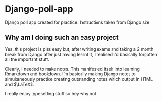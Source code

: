 # Django-poll-app

Django poll app created for practice. Instructions taken from Django site

## Why am I doing such an easy project

Yes, this project is piss easy but, after writing exams and taking a 2 month break from Django after just having learnt it, I realised I'd basically forgotten all the important stuff.

Clearly, I needed to make notes. This manifested itself into learning Rmarkdown and bookdown. I'm basically making Django notes to simultaneously practice creating outstanding notes which output in HTML and $\LaTeX$.

I really enjoy typesetting stuff so hey why not